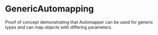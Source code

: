 # GenericAutomapping

Proof of concept demonstrating that Automapper can be used for generic types and can map objects with differing parameters.